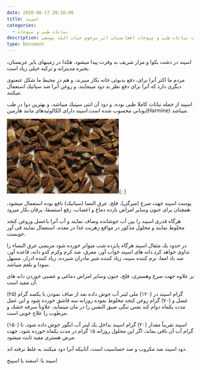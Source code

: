 ```yaml
---
date: 2020-06-17 20:16:00
title: اسپند
categories:
  - نباتات طبی و میوجات
description: معرفی بادیان از کتاب نباتات طبی و میوجات افغانستان اثر مرحوم حیات الله یوسفی
type: Document
---
```


اسپند در دشت بكوا و مزار شريف به وفرت پيدا ميشود. هكذا در زمينهای باير عربستان، بحيره مديترانه و تركيه خیلی زياد است.

مردم ما اكثر آنرا برای، دفع بدبوئی خانه بكار ميبرند، و هم در محيط ما شكل عنعنوی ديگری دارد كه آنرا برای دفع نظر بد دود مينمايند، و روغن آنرا ضد سياتيك استعمال ميكنند.

اسپند از جمله نباتات كاملا طبی بوده، و دود آن انتی سپتيك ميباشد، و بهترين دوا در طب يونانی محسوب شده است.اسپند دارای الكالوئيدهای مانند هارمین(Harmine) ميباشد.

![](/uploads/اسپند.jpg){: }

پوست اسپند جهت صرع (میرگی)، فلج، عرق النسا (سیاتیک) نافع بوده استعمال ميشود، همچنان برای جنون وساير امراض بارده دماغ و اعصاب، رفع استسقا، يرقان بكار ميرود.

هرگاه قدری اسپند را بين آب جوشانده وصاف نمايند و آب آنرا باعسل وروغن كنجد مخلوط نمايند و محلول مذكور در مواقع زهريت غذا در معده، استعمال نمایند قی آور خوبست.

در حدود يك مثقال اسپند هرگاه پانزده شب متواتر خورده شود مريضی عرق النساء را تداوی خواهد كرد.دانه های اسپند خواب آور، معرق، ضد كرم وكرم كدو دانه، قاعده آور، ضد باد امعا، نرم كننده سينه، زياد كننده شير مادران شيرده، زياد كننده ادرار، مسهل سودا و بلغم ميباشد.

بر علاوه جهت صرع وهستری، فلج، جنون وساير امراض دماغی و عصبی خوردن دانه های آن مفيد است.

(۲۵) گرام اسپند در (۱۲۰) ملی لیتر آب جوش داده بعد از صاف نمودن با يكصد گرام عسل و (۷۰) گرام روغن كنجد مخلوط نموده روزانه سه قاشق خورده شود و اين عمل مدت يكماه دوام كند نفس تنگی ضيق النفس را در مان مينمايد، علاوتاً سرفه خشك و مرطوب را علاج خوبی است.

اسپند تقريباً مقدار (۲۰) گرام اسپند بداخل يك ليتر آب انگور جوش داده شود، تا (۱۵۰) گرام آب آن باقی بماند، اگر اين محلول روزانه ۱۵ گرام در مدت يكماه خورده شود، جهت مرض هستری مفيد ثابت ميشود.

دود اسپند ضد مكروب و ضد حساسيت است، آنانيكه آنرا دود ميكنند به غلط نرفته اند.

اسپند یا: اسفند یا اسپنج
